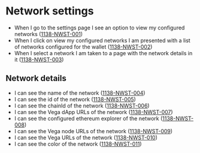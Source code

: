 # Network settings

- When I go to the settings page I see an option to view my configured networks (<a name="1138-NWST-001" href="#1138-NWST-001">1138-NWST-001</a>)
- When I click on view my configured networks I am presented with a list of networks configured for the wallet (<a name="1138-NWST-002" href="#1138-NWST-002">1138-NWST-002</a>)
- When I select a network I am taken to a page with the network details in it (<a name="1138-NWST-003" href="#1138-NWST-003">1138-NWST-003</a>)

## Network details

- I can see the name of the network (<a name="1138-NWST-004" href="#1138-NWST-004">1138-NWST-004</a>)
- I can see the id of the network (<a name="1138-NWST-005" href="#1138-NWST-005">1138-NWST-005</a>)
- I can see the chainId of the network (<a name="1138-NWST-006" href="#1138-NWST-006">1138-NWST-006</a>)
- I can see the Vega dApp URLs of the network (<a name="1138-NWST-007" href="#1138-NWST-007">1138-NWST-007</a>)
- I can see the configured ethereum explorer of the network (<a name="1138-NWST-008" href="#1138-NWST-008">1138-NWST-008</a>)
- I can see the Vega node URLs of the network (<a name="1138-NWST-009" href="#1138-NWST-009">1138-NWST-009</a>)
- I can see the Vega URLs of the network (<a name="1138-NWST-010" href="#1138-NWST-010">1138-NWST-010</a>)
- I can see the color of the network (<a name="1138-NWST-011" href="#1138-NWST-011">1138-NWST-011</a>)
